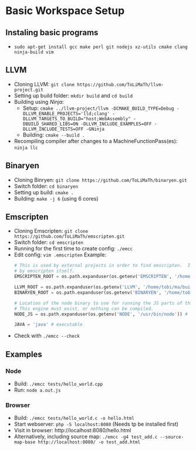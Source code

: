 # Basic Workspace Setup

## Instaling basic programs

* `sudo apt-get install gcc make perl git nodejs xz-utils cmake clang ninja-build vim`

## LLVM

* Cloning LLVM: `git clone https://github.com/ToLiMaTh/llvm-project.git`
* Setting up build folder: `mkdir build` and `cd build`
* Building using *Ninja*:
  * Setup: `cmake ../llvm-project/llvm -DCMAKE_BUILD_TYPE=Debug -DLLVM_ENABLE_PROJECTS='lld;clang' -DLLVM_TARGETS_TO_BUILD="host;WebAssembly" -DBUILD_SHARED_LIBS=ON -DLLVM_INCLUDE_EXAMPLES=OFF -DLLVM_INCLUDE_TESTS=OFF -GNinja`
  * Building: `cmake --build .`
* Recompiling compiler after changes to a MachineFunctionPass(es): `ninja llc`

## Binaryen

* Cloning Binryen: `git clone https://github.com/ToLiMaTh/binaryen.git`
* Switch folder: `cd binaryen`
* Setting up build: `cmake .`
* Building: `make -j 6` (using 6 cores)

## Emscripten

* Cloning Emscripten: `git clone https://github.com/ToLiMaTh/emscripten.git`
* Switch folder: `cd emscripten`
* Running for the first time to create config: `./emcc`
* Edit config: `vim .emscripten` Example:
    ```python
    # This is used by external projects in order to find emscripten.  It is not used
    # by emscripten itself.
    EMSCRIPTEN_ROOT = os.path.expanduser(os.getenv('EMSCRIPTEN', '/home/tobi/ma/emscripten')) # directory

    LLVM_ROOT = os.path.expanduser(os.getenv('LLVM', '/home/tobi/ma/build/bin')) # directory
    BINARYEN_ROOT = os.path.expanduser(os.getenv('BINARYEN', '/home/tobi/ma/binaryen/binaryen')) # directory

    # Location of the node binary to use for running the JS parts of the compiler.
    # This engine must exist, or nothing can be compiled.
    NODE_JS = os.path.expanduser(os.getenv('NODE', '/usr/bin/node')) # executable

    JAVA = 'java' # executable
    ```
* Check with `./emcc --check`

## Examples

### Node

* Build: `./emcc tests/hello_world.cpp`
* Run: `node a.out.js`

### Browser

* Build: `./emcc tests/hello_world.c -o hello.html`
* Start webserver: `php -S localhost:8080` (Needs tp be installed first)
* Visit in browser: http://localhost:8080/hello.html
* Alternatively, including source map: `./emcc -g4 test_add.c --source-map-base http://localhost:8080/ -o test_add.html`